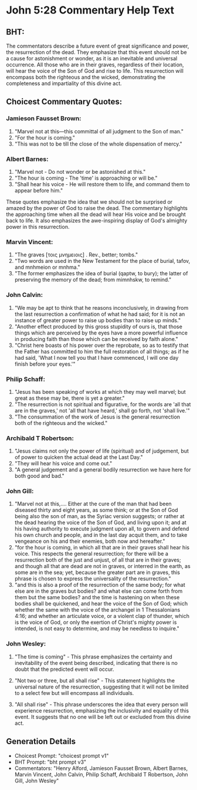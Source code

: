 # John 5:28 Commentary Help Text

## BHT:
The commentators describe a future event of great significance and power, the resurrection of the dead. They emphasize that this event should not be a cause for astonishment or wonder, as it is an inevitable and universal occurrence. All those who are in their graves, regardless of their location, will hear the voice of the Son of God and rise to life. This resurrection will encompass both the righteous and the wicked, demonstrating the completeness and impartiality of this divine act.

## Choicest Commentary Quotes:
### Jamieson Fausset Brown:
1. "Marvel not at this—this committal of all judgment to the Son of man." 
2. "For the hour is coming." 
3. "This was not to be till the close of the whole dispensation of mercy."

### Albert Barnes:
1. "Marvel not - Do not wonder or be astonished at this."
2. "The hour is coming - The 'time' is approaching or will be."
3. "Shall hear his voice - He will restore them to life, and command them to appear before him."

These quotes emphasize the idea that we should not be surprised or amazed by the power of God to raise the dead. The commentary highlights the approaching time when all the dead will hear His voice and be brought back to life. It also emphasizes the awe-inspiring display of God's almighty power in this resurrection.

### Marvin Vincent:
1. "The graves [τοις μνημειοις] . Rev., better; tombs."
2. "Two words are used in the New Testament for the place of burial, tafov, and mnhmeion or mnhma."
3. "The former emphasizes the idea of burial (qaptw, to bury); the latter of preserving the memory of the dead; from mimnhskw, to remind."

### John Calvin:
1. "We may be apt to think that he reasons inconclusively, in drawing from the last resurrection a confirmation of what he had said; for it is not an instance of greater power to raise up bodies than to raise up minds."
2. "Another effect produced by this gross stupidity of ours is, that those things which are perceived by the eyes have a more powerful influence in producing faith than those which can be received by faith alone."
3. "Christ here boasts of his power over the reprobate, so as to testify that the Father has committed to him the full restoration of all things; as if he had said, 'What I now tell you that I have commenced, I will one day finish before your eyes.'"

### Philip Schaff:
1. "Jesus has been speaking of works at which they may well marvel; but great as these may be, there is yet a greater." 
2. "The resurrection is not spiritual and figurative, for the words are 'all that are in the graves,' not 'all that have heard,' shall go forth, not 'shall live.'"
3. "The consummation of the work of Jesus is the general resurrection both of the righteous and the wicked."

### Archibald T Robertson:
1. "Jesus claims not only the power of life (spiritual) and of judgement, but of power to quicken the actual dead at the Last Day."
2. "They will hear his voice and come out."
3. "A general judgement and a general bodily resurrection we have here for both good and bad."

### John Gill:
1. "Marvel not at this,.... Either at the cure of the man that had been diseased thirty and eight years, as some think; or at the Son of God being also the son of man, as the Syriac version suggests; or rather at the dead hearing the voice of the Son of God, and living upon it; and at his having authority to execute judgment upon all, to govern and defend his own church and people, and in the last day acquit them, and to take vengeance on his and their enemies, both now and hereafter."
2. "for the hour is coming, in which all that are in their graves shall hear his voice. This respects the general resurrection; for there will be a resurrection both of the just and unjust, of all that are in their graves; and though all that are dead are not in graves, or interred in the earth, as some are in the sea; yet, because the greater part are in graves, this phrase is chosen to express the universality of the resurrection."
3. "and this is also a proof of the resurrection of the same body; for what else are in the graves but bodies? and what else can come forth from them but the same bodies? and the time is hastening on when these bodies shall be quickened, and hear the voice of the Son of God; which whether the same with the voice of the archangel in 1 Thessalonians 4:16; and whether an articulate voice, or a violent clap of thunder, which is the voice of God, or only the exertion of Christ's mighty power is intended, is not easy to determine, and may be needless to inquire."

### John Wesley:
1. "The time is coming" - This phrase emphasizes the certainty and inevitability of the event being described, indicating that there is no doubt that the predicted event will occur.

2. "Not two or three, but all shall rise" - This statement highlights the universal nature of the resurrection, suggesting that it will not be limited to a select few but will encompass all individuals.

3. "All shall rise" - This phrase underscores the idea that every person will experience resurrection, emphasizing the inclusivity and equality of this event. It suggests that no one will be left out or excluded from this divine act.


## Generation Details
- Choicest Prompt: "choicest prompt v1"
- BHT Prompt: "bht prompt v3"
- Commentators: "Henry Alford, Jamieson Fausset Brown, Albert Barnes, Marvin Vincent, John Calvin, Philip Schaff, Archibald T Robertson, John Gill, John Wesley"
